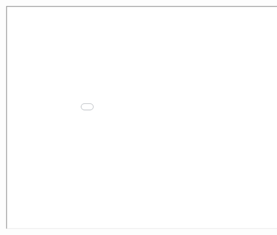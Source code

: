 <iframe src="Interactive_measureC_projects_Tier_v2.html" height="600" width="1000"></iframe>

[//]: # (<iframe height="600" width="1000" src="https://arcg.is/1bLS1r"></iframe>)
